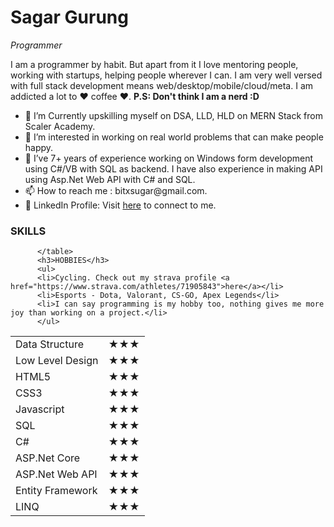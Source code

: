 <h1>Sagar Gurung</h1>
          <p>
            <em>Programmer</strong></em>
          </p>
          <p>
            I am a programmer by habit. But apart from it I love mentoring
            people, working with startups, helping people wherever I can. I am
            very well versed with full stack development means
            web/desktop/mobile/cloud/meta. I am addicted a lot to ❤ coffee ❤.
            <strong>P.S: Don't think I am a nerd :D</strong>
          </p>
          <ul>
            <li>💞️ I’m Currently upskilling myself on DSA, LLD, HLD on MERN Stack from Scaler Academy.</li>
            <li>👀 I’m interested in working on real world problems that can make people happy.</li>
            <li>🌱 I’ve  7+ years of experience working on Windows form development using C#/VB with SQL as backend. I have also experience in making API using Asp.Net Web API with C# and SQL.</li>
            <li>📫 How to reach me : bitxsugar@gmail.com.</li>
            <li>🤝 LinkedIn Profile: Visit <a href="https://www.linkedin.com/in/dhatedone/">here</a> to connect to me.</li>
          </ul>
          <h3>SKILLS</h3>
          <table>
          <tr>
                    <td>Data Structure</td>
                    <td>★★★</td>
          </tr>
          <tr>
                    <td>Low Level Design</td>
                    <td>★★★</td>
          </tr>
          <tr>
                    <td>HTML5</td>
                    <td>★★★</td>
          </tr>
          <tr>
                    <td> CSS3</td>
                    <td>★★★</td>
          </tr>
          <tr>
                    <td>Javascript</td>
                    <td>★★★</td>
          </tr>
          <tr>
                    <td>SQL</td>
                    <td>★★★</td>
          </tr>
          <tr>
                    <td>C#</td>
                    <td>★★★</td>
          </tr>
          <tr>
                    <td>ASP.Net Core</td>
                    <td>★★★</td>
          </tr>
          <tr>
                    <td>ASP.Net Web API</td>
                    <td>★★★</td>
          </tr>
          <tr>
                    <td>Entity Framework</td>
                    <td>★★★</td>
          </tr>
          <tr>
                    <td>LINQ</td>
                    <td>★★★</td>
          </tr>
          
          </table>
          <h3>HOBBIES</h3>
          <ul>
          <li>Cycling. Check out my strava profile <a href="https://www.strava.com/athletes/71905843">here</a></li>
          <li>Esports - Dota, Valorant, CS-GO, Apex Legends</li>
          <li>I can say programming is my hobby too, nothing gives me more joy than working on a project.</li>
          </ul>
          

<!---
Calyfs0/Calyfs0 is a ✨ special ✨ repository because its `README.md` (this file) appears on your GitHub profile.
You can click the Preview link to take a look at your changes.
--->
